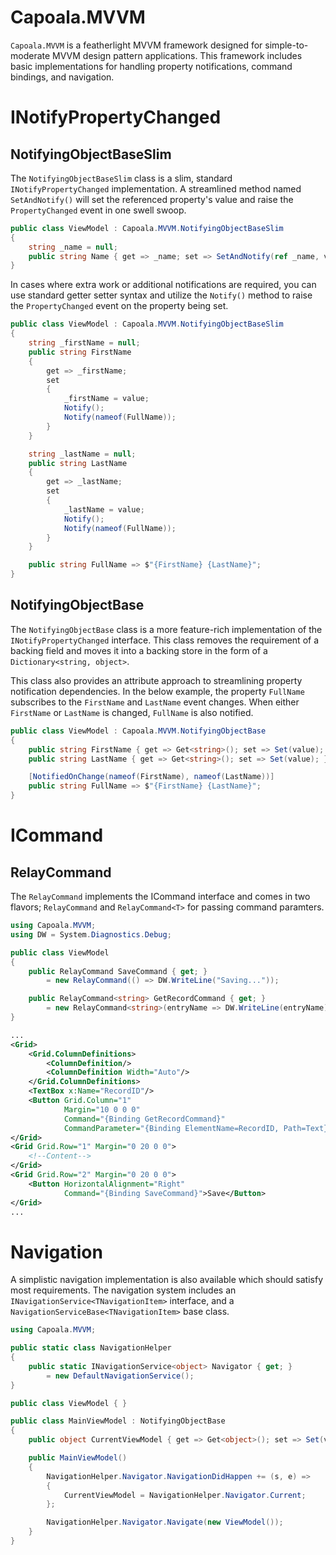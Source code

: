 # Capoala.MVVM
`Capoala.MVVM` is a featherlight MVVM framework designed for simple-to-moderate MVVM design pattern applications. This framework includes basic implementations for handling property notifications, command bindings, and navigation.

# INotifyPropertyChanged
## NotifyingObjectBaseSlim
The `NotifyingObjectBaseSlim` class is a slim, standard `INotifyPropertyChanged` implementation. A streamlined method named `SetAndNotify()` will set the referenced property's value and raise the `PropertyChanged` event in one swell swoop.
```csharp
public class ViewModel : Capoala.MVVM.NotifyingObjectBaseSlim
{
    string _name = null;
    public string Name { get => _name; set => SetAndNotify(ref _name, value); }
}
```
In cases where extra work or additional notifications are required, you can use standard getter setter syntax and utilize the `Notify()` method to raise the `PropertyChanged` event on the property being set.
```csharp
public class ViewModel : Capoala.MVVM.NotifyingObjectBaseSlim
{
    string _firstName = null;
    public string FirstName
    {
        get => _firstName;
        set
        {
            _firstName = value;
            Notify();
            Notify(nameof(FullName));
        }
    }

    string _lastName = null;
    public string LastName
    {
        get => _lastName;
        set
        {
            _lastName = value;
            Notify();
            Notify(nameof(FullName));
        }
    }

    public string FullName => $"{FirstName} {LastName}";
}
```
## NotifyingObjectBase
The `NotifyingObjectBase` class is a more feature-rich implementation of the `INotifyPropertyChanged` interface. This class removes the requirement of a backing field and moves it into a backing store in the form of a `Dictionary<string, object>`. 

This class also provides an attribute approach to streamlining property notification dependencies. In the below example, the property `FullName` subscribes to the `FirstName` and `LastName` event changes. When either `FirstName` or `LastName` is changed, `FullName` is also notified.
```csharp
public class ViewModel : Capoala.MVVM.NotifyingObjectBase
{
    public string FirstName { get => Get<string>(); set => Set(value); }
    public string LastName { get => Get<string>(); set => Set(value); }

    [NotifiedOnChange(nameof(FirstName), nameof(LastName))]
    public string FullName => $"{FirstName} {LastName}";
}
```

# ICommand
## RelayCommand
The `RelayCommand` implements the ICommand interface and comes in two flavors; `RelayCommand` and `RelayCommand<T>` for passing command paramters.

```csharp
using Capoala.MVVM;
using DW = System.Diagnostics.Debug;

public class ViewModel
{
    public RelayCommand SaveCommand { get; } 
        = new RelayCommand(() => DW.WriteLine("Saving..."));

    public RelayCommand<string> GetRecordCommand { get; } 
        = new RelayCommand<string>(entryName => DW.WriteLine(entryName));
}
```
```xml
...
<Grid>
    <Grid.ColumnDefinitions>
        <ColumnDefinition/>
        <ColumnDefinition Width="Auto"/>
    </Grid.ColumnDefinitions>
    <TextBox x:Name="RecordID"/>
    <Button Grid.Column="1" 
            Margin="10 0 0 0" 
            Command="{Binding GetRecordCommand}" 
            CommandParameter="{Binding ElementName=RecordID, Path=Text}">Retreive</Button>
</Grid>
<Grid Grid.Row="1" Margin="0 20 0 0">
    <!--Content-->
</Grid>
<Grid Grid.Row="2" Margin="0 20 0 0">
    <Button HorizontalAlignment="Right" 
            Command="{Binding SaveCommand}">Save</Button>
</Grid>
...
```

# Navigation
A simplistic navigation implementation is also available which should satisfy most requirements. The navigation system includes an `INavigationService<TNavigationItem>` interface, and a `NavigationServiceBase<TNavigationItem>` base class.

```csharp
using Capoala.MVVM;

public static class NavigationHelper
{
    public static INavigationService<object> Navigator { get; } 
        = new DefaultNavigationService();
}

public class ViewModel { }

public class MainViewModel : NotifyingObjectBase
{
    public object CurrentViewModel { get => Get<object>(); set => Set(value); }

    public MainViewModel()
    {
        NavigationHelper.Navigator.NavigationDidHappen += (s, e) =>
        {
            CurrentViewModel = NavigationHelper.Navigator.Current;
        };

        NavigationHelper.Navigator.Navigate(new ViewModel());
    }
}
```